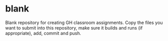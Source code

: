 # blank
Blank repository for creating GH classroom assignments.  Copy the files
you want to submit into this repository, make sure it builds and runs
(if appropriate), add, commit and push.
